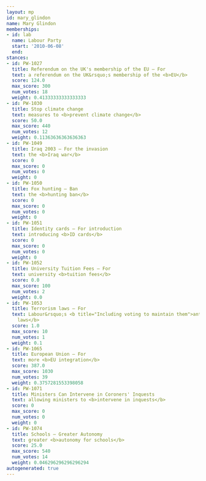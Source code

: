 ```yaml
---
layout: mp
id: mary_glindon
name: Mary Glindon
memberships:
- id: lab
  name: Labour Party
  start: '2010-06-08'
  end: 
stances:
- id: PW-1027
  title: Referendum on the UK's membership of the EU — For
  text: a referendum on the UK&rsquo;s membership of the <b>EU</b>
  score: 124.0
  max_score: 300
  num_votes: 18
  weight: 0.41333333333333333
- id: PW-1030
  title: Stop climate change
  text: measures to <b>prevent climate change</b>
  score: 50.0
  max_score: 440
  num_votes: 12
  weight: 0.11363636363636363
- id: PW-1049
  title: Iraq 2003 — For the invasion
  text: the <b>Iraq war</b>
  score: 0
  max_score: 0
  num_votes: 0
  weight: 0
- id: PW-1050
  title: Fox hunting — Ban
  text: the <b>hunting ban</b>
  score: 0
  max_score: 0
  num_votes: 0
  weight: 0
- id: PW-1051
  title: Identity cards — For introduction
  text: introducing <b>ID cards</b>
  score: 0
  max_score: 0
  num_votes: 0
  weight: 0
- id: PW-1052
  title: University Tuition Fees — For
  text: university <b>tuition fees</b>
  score: 0.0
  max_score: 100
  num_votes: 2
  weight: 0.0
- id: PW-1053
  title: Terrorism laws — For
  text: Labour&rsquo;s <b title="Including voting to maintain them">anti-terrorism
    laws</b>
  score: 1.0
  max_score: 10
  num_votes: 1
  weight: 0.1
- id: PW-1065
  title: European Union — For
  text: more <b>EU integration</b>
  score: 387.0
  max_score: 1030
  num_votes: 39
  weight: 0.3757281553398058
- id: PW-1071
  title: Ministers Can Intervene in Coroners' Inquests
  text: allowing ministers to <b>intervene in inquests</b>
  score: 0
  max_score: 0
  num_votes: 0
  weight: 0
- id: PW-1074
  title: Schools — Greater Autonomy
  text: greater <b>autonomy for schools</b>
  score: 25.0
  max_score: 540
  num_votes: 14
  weight: 0.046296296296296294
autogenerated: true
---
```

